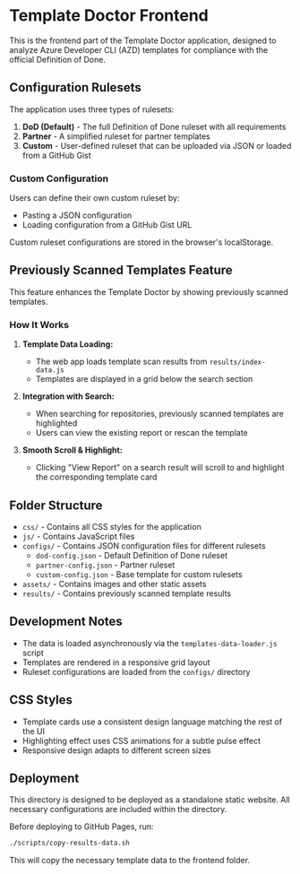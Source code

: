 # Template Doctor Frontend

This is the frontend part of the Template Doctor application, designed to analyze Azure Developer CLI (AZD) templates for compliance with the official Definition of Done.

## Configuration Rulesets

The application uses three types of rulesets:

1. **DoD (Default)** - The full Definition of Done ruleset with all requirements
2. **Partner** - A simplified ruleset for partner templates
3. **Custom** - User-defined ruleset that can be uploaded via JSON or loaded from a GitHub Gist

### Custom Configuration

Users can define their own custom ruleset by:
- Pasting a JSON configuration
- Loading configuration from a GitHub Gist URL

Custom ruleset configurations are stored in the browser's localStorage.

## Previously Scanned Templates Feature

This feature enhances the Template Doctor by showing previously scanned templates.

### How It Works

1. **Template Data Loading:**
   - The web app loads template scan results from `results/index-data.js`
   - Templates are displayed in a grid below the search section

2. **Integration with Search:**
   - When searching for repositories, previously scanned templates are highlighted
   - Users can view the existing report or rescan the template

3. **Smooth Scroll & Highlight:**
   - Clicking "View Report" on a search result will scroll to and highlight the corresponding template card

## Folder Structure

- `css/` - Contains all CSS styles for the application
- `js/` - Contains JavaScript files
- `configs/` - Contains JSON configuration files for different rulesets
  - `dod-config.json` - Default Definition of Done ruleset
  - `partner-config.json` - Partner ruleset
  - `custom-config.json` - Base template for custom rulesets
- `assets/` - Contains images and other static assets
- `results/` - Contains previously scanned template results

## Development Notes

- The data is loaded asynchronously via the `templates-data-loader.js` script
- Templates are rendered in a responsive grid layout
- Ruleset configurations are loaded from the `configs/` directory

## CSS Styles

- Template cards use a consistent design language matching the rest of the UI
- Highlighting effect uses CSS animations for a subtle pulse effect
- Responsive design adapts to different screen sizes

## Deployment

This directory is designed to be deployed as a standalone static website. All necessary configurations are included within the directory.

Before deploying to GitHub Pages, run:

```bash
./scripts/copy-results-data.sh
```

This will copy the necessary template data to the frontend folder.
